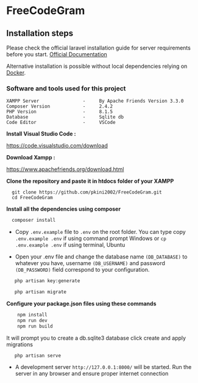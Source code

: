 # FreeCodeGram

## Installation steps

Please check the official laravel installation guide for server requirements before you start. [Official Documentation](https://laravel.com/docs/5.4/installation#installation)

Alternative installation is possible without local dependencies relying on [Docker](#docker). 

### Software and tools used for this project

```
XAMPP Server                -     By Apache Friends Version 3.3.0
Composer Version            -     2.4.2
PHP Version                 -     8.1.5
Database                    -     Sqlite db
Code Editor                 -     VSCode
```


**Install Visual Studio Code :** 

https://code.visualstudio.com/download
   

**Download Xampp :**

https://www.apachefriends.org/download.html 

**Clone the repository and paste it in htdocs folder of your XAMPP**

 ```git
   git clone https://github.com/pkini2002/FreeCodeGram.git
   cd FreeCodeGram
   ```

**Install all the dependencies using composer**

 ```bash
   composer install
   ```

- Copy `.env.example` file to `.env` on the root folder. You can type copy `.env.example .env` if using command prompt Windows or `cp .env.example .env` if using terminal, Ubuntu

- Open your .env file and change the database name `(DB_DATABASE)` to whatever you have, username `(DB_USERNAME)` and password `(DB_PASSWORD)` field correspond to your configuration.


```bash
   php artisan key:generate
```

```bash
   php artisan migrate
```

**Configure your package.json files using these commands**

```bash
    npm install
    npm run dev
    npm run build
```

It will prompt you to create a db.sqlite3 database click create and apply migrations

```bash
   php artisan serve
```

- A development server `http://127.0.0.1:8000/` will be started. Run the server in any browser and ensure proper internet connection